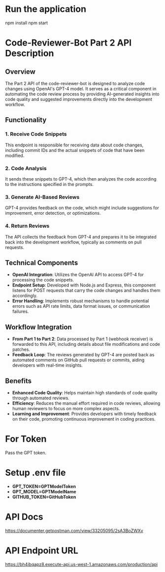 # Run the application
npm install
npm start

# Code-Reviewer-Bot Part 2 API Description

## Overview
The Part 2 API of the code-reviewer-bot is designed to analyze code changes using OpenAI's GPT-4 model. It serves as a critical component in automating the code review process by providing AI-generated insights into code quality and suggested improvements directly into the development workflow.

## Functionality
### 1. Receive Code Snippets
This endpoint is responsible for receiving data about code changes, including commit IDs and the actual snippets of code that have been modified. 

### 2. Code Analysis
It sends these snippets to GPT-4, which then analyzes the code according to the instructions specified in the prompts.

### 3. Generate AI-Based Reviews
GPT-4 provides feedback on the code, which might include suggestions for improvement, error detection, or optimizations.

### 4. Return Reviews
The API collects the feedback from GPT-4 and prepares it to be integrated back into the development workflow, typically as comments on pull requests.

## Technical Components
- **OpenAI Integration**: Utilizes the OpenAI API to access GPT-4 for processing the code snippets.
- **Endpoint Setup**: Developed with Node.js and Express, this component listens for POST requests that carry the code changes and handles them accordingly.
- **Error Handling**: Implements robust mechanisms to handle potential errors such as API rate limits, data format issues, or communication failures.

## Workflow Integration
- **From Part 1 to Part 2**: Data processed by Part 1 (webhook receiver) is forwarded to this API, including details about file modifications and code patches.
- **Feedback Loop**: The reviews generated by GPT-4 are posted back as automated comments on GitHub pull requests or commits, aiding developers with real-time insights.

## Benefits
- **Enhanced Code Quality**: Helps maintain high standards of code quality through automated reviews.
- **Efficiency**: Reduces the manual effort required in code reviews, allowing human reviewers to focus on more complex aspects.
- **Learning and Improvement**: Provides developers with timely feedback on their code, promoting continuous improvement in coding practices.


# For Token
Pass the GPT token.

# Setup .env file
- **GPT_TOKEN=GPTModelToken**
- **GPT_MODEL=GPTModelName**
- **GITHUB_TOKEN=GitHubToken**

# API Docs
https://documenter.getpostman.com/view/33205095/2sA3BoZWXv

# API Endpoint URL
https://bh4ibqapz8.execute-api.us-west-1.amazonaws.com/production/api
